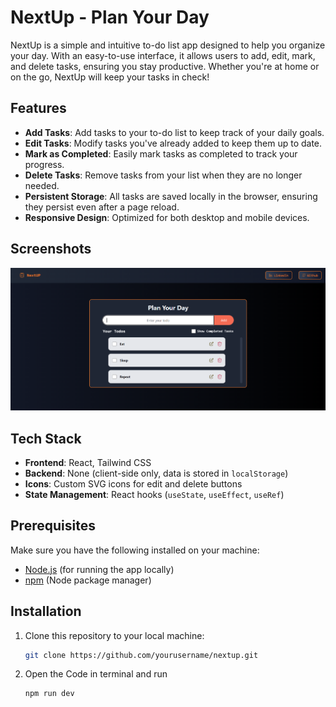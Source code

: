 # NextUp - Plan Your Day

NextUp is a simple and intuitive to-do list app designed to help you organize your day. With an easy-to-use interface, it allows users to add, edit, mark, and delete tasks, ensuring you stay productive. Whether you're at home or on the go, NextUp will keep your tasks in check!

## Features

- **Add Tasks**: Add tasks to your to-do list to keep track of your daily goals.
- **Edit Tasks**: Modify tasks you've already added to keep them up to date.
- **Mark as Completed**: Easily mark tasks as completed to track your progress.
- **Delete Tasks**: Remove tasks from your list when they are no longer needed.
- **Persistent Storage**: All tasks are saved locally in the browser, ensuring they persist even after a page reload.
- **Responsive Design**: Optimized for both desktop and mobile devices.

## Screenshots

![NextUp App](./screenshots/screen.png)

## Tech Stack

- **Frontend**: React, Tailwind CSS
- **Backend**: None (client-side only, data is stored in `localStorage`)
- **Icons**: Custom SVG icons for edit and delete buttons
- **State Management**: React hooks (`useState`, `useEffect`, `useRef`)

## Prerequisites

Make sure you have the following installed on your machine:

- [Node.js](https://nodejs.org/) (for running the app locally)
- [npm](https://www.npmjs.com/) (Node package manager)

## Installation

1. Clone this repository to your local machine:

   ```bash
   git clone https://github.com/yourusername/nextup.git

   ```

2. Open the Code in terminal and run
   ```bash
   npm run dev
   ```
